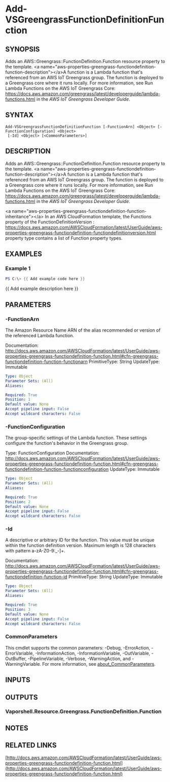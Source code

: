 # Add-VSGreengrassFunctionDefinitionFunction

## SYNOPSIS
Adds an AWS::Greengrass::FunctionDefinition.Function resource property to the template.
\<a name="aws-properties-greengrass-functiondefinition-function-description"\>\</a\>A function is a Lambda function that's referenced from an AWS IoT Greengrass group.
The function is deployed to a Greengrass core where it runs locally.
For more information, see Run Lambda Functions on the AWS IoT Greengrass Core: https://docs.aws.amazon.com/greengrass/latest/developerguide/lambda-functions.html in the *AWS IoT Greengrass Developer Guide*.

## SYNTAX

```
Add-VSGreengrassFunctionDefinitionFunction [-FunctionArn] <Object> [-FunctionConfiguration] <Object>
 [-Id] <Object> [<CommonParameters>]
```

## DESCRIPTION
Adds an AWS::Greengrass::FunctionDefinition.Function resource property to the template.
\<a name="aws-properties-greengrass-functiondefinition-function-description"\>\</a\>A function is a Lambda function that's referenced from an AWS IoT Greengrass group.
The function is deployed to a Greengrass core where it runs locally.
For more information, see Run Lambda Functions on the AWS IoT Greengrass Core: https://docs.aws.amazon.com/greengrass/latest/developerguide/lambda-functions.html in the *AWS IoT Greengrass Developer Guide*.

\<a name="aws-properties-greengrass-functiondefinition-function-inheritance"\>\</a\> In an AWS CloudFormation template, the Functions property of the  FunctionDefinitionVersion : https://docs.aws.amazon.com/AWSCloudFormation/latest/UserGuide/aws-properties-greengrass-functiondefinition-functiondefinitionversion.html property type contains a list of Function property types.

## EXAMPLES

### Example 1
```powershell
PS C:\> {{ Add example code here }}
```

{{ Add example description here }}

## PARAMETERS

### -FunctionArn
The Amazon Resource Name ARN of the alias recommended or version of the referenced Lambda function.

Documentation: http://docs.aws.amazon.com/AWSCloudFormation/latest/UserGuide/aws-properties-greengrass-functiondefinition-function.html#cfn-greengrass-functiondefinition-function-functionarn
PrimitiveType: String
UpdateType: Immutable

```yaml
Type: Object
Parameter Sets: (All)
Aliases:

Required: True
Position: 1
Default value: None
Accept pipeline input: False
Accept wildcard characters: False
```

### -FunctionConfiguration
The group-specific settings of the Lambda function.
These settings configure the function's behavior in the Greengrass group.

Type: FunctionConfiguration
Documentation: http://docs.aws.amazon.com/AWSCloudFormation/latest/UserGuide/aws-properties-greengrass-functiondefinition-function.html#cfn-greengrass-functiondefinition-function-functionconfiguration
UpdateType: Immutable

```yaml
Type: Object
Parameter Sets: (All)
Aliases:

Required: True
Position: 2
Default value: None
Accept pipeline input: False
Accept wildcard characters: False
```

### -Id
A descriptive or arbitrary ID for the function.
This value must be unique within the function definition version.
Maximum length is 128 characters with pattern a-zA-Z0-9:_-\]+.

Documentation: http://docs.aws.amazon.com/AWSCloudFormation/latest/UserGuide/aws-properties-greengrass-functiondefinition-function.html#cfn-greengrass-functiondefinition-function-id
PrimitiveType: String
UpdateType: Immutable

```yaml
Type: Object
Parameter Sets: (All)
Aliases:

Required: True
Position: 3
Default value: None
Accept pipeline input: False
Accept wildcard characters: False
```

### CommonParameters
This cmdlet supports the common parameters: -Debug, -ErrorAction, -ErrorVariable, -InformationAction, -InformationVariable, -OutVariable, -OutBuffer, -PipelineVariable, -Verbose, -WarningAction, and -WarningVariable. For more information, see [about_CommonParameters](http://go.microsoft.com/fwlink/?LinkID=113216).

## INPUTS

## OUTPUTS

### Vaporshell.Resource.Greengrass.FunctionDefinition.Function
## NOTES

## RELATED LINKS

[http://docs.aws.amazon.com/AWSCloudFormation/latest/UserGuide/aws-properties-greengrass-functiondefinition-function.html](http://docs.aws.amazon.com/AWSCloudFormation/latest/UserGuide/aws-properties-greengrass-functiondefinition-function.html)

